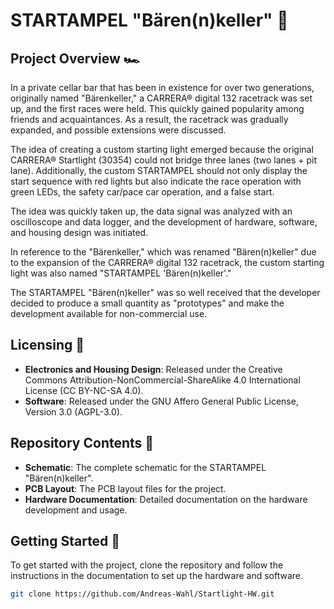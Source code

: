 # STARTAMPEL "Bären(n)keller" 🚦

## Project Overview 🏎️

In a private cellar bar that has been in existence for over two generations, originally named "Bärenkeller," a CARRERA® digital 132 racetrack was set up, and the first races were held. This quickly gained popularity among friends and acquaintances. As a result, the racetrack was gradually expanded, and possible extensions were discussed.

The idea of creating a custom starting light emerged because the original CARRERA® Startlight (30354) could not bridge three lanes (two lanes + pit lane). Additionally, the custom STARTAMPEL should not only display the start sequence with red lights but also indicate the race operation with green LEDs, the safety car/pace car operation, and a false start.

The idea was quickly taken up, the data signal was analyzed with an oscilloscope and data logger, and the development of hardware, software, and housing design was initiated.

In reference to the "Bärenkeller," which was renamed "Bären(n)keller" due to the expansion of the CARRERA® digital 132 racetrack, the custom starting light was also named "STARTAMPEL 'Bären(n)keller'."

The STARTAMPEL "Bären(n)keller" was so well received that the developer decided to produce a small quantity as "prototypes" and make the development available for non-commercial use.

## Licensing 📜

- **Electronics and Housing Design**: Released under the Creative Commons Attribution-NonCommercial-ShareAlike 4.0 International License (CC BY-NC-SA 4.0).
- **Software**: Released under the GNU Affero General Public License, Version 3.0 (AGPL-3.0).

## Repository Contents 📂

- **Schematic**: The complete schematic for the STARTAMPEL "Bären(n)keller".
- **PCB Layout**: The PCB layout files for the project.
- **Hardware Documentation**: Detailed documentation on the hardware development and usage.

## Getting Started 🚀

To get started with the project, clone the repository and follow the instructions in the documentation to set up the hardware and software.

```bash
git clone https://github.com/Andreas-Wahl/Startlight-HW.git
